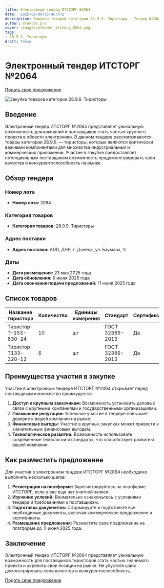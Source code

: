 ```yaml
---
title: Электронный тендер ИТСТОРГ №2064
date: '2025-06-09T16:46:47Z'
description: Закупка товаров категории 28.9.9. Тиристоры - Тендер №2064
author: eTender.pro
cover: /images/etender_itstorg_2064.png
tags:
- 28.9.9. Тиристоры
draft: false
---
```

# Электронный тендер ИТСТОРГ №2064

[Подать свое предложение](https://itstorg.ru/tender-2064?utm_source=etender)

![Закупка товаров категории 28.9.9. Тиристоры](/images/etender_itstorg_2064.png)

## Введение

Электронный тендер ИТСТОРГ №2064 представляет уникальную возможность для компаний и поставщиков стать частью крупного проекта в области электроники. В данном тендере рассматриваются товары категории 28.9.9. — тиристоры, которые являются критически важными компонентами для множества индустриальных и коммерческих приложений. Участие в закупке предоставляет потенциальным поставщикам возможность продемонстрировать свои качества и конкурентоспособность на рынке.

## Обзор тендера

### Номер лота

- **Номер лота:** 2064

### Категория товаров

- **Категория товаров:** 28.9.9. Тиристоры

### Адрес поставки

- **Адрес поставки:** ADD, ДНР, г. Донецк, ул. Баумана, 1г

### Даты

- **Дата размещения:** 23 мая 2025 года
- **Дата обновления:** 9 июня 2025 года
- **Дата окончания подачи предложений:** 11 июня 2025 года

## Список товаров

| Название тиристора | Количество | Единицы измерения | Стандарт | Сертификация |
|---------------------|------------|--------------------|----------|--------------|
| Тиристор Т-153-630-24 | 10 | шт | ГОСТ 32389-2013 | Да |
| Тиристор Т133-320-12 | 6 | шт | ГОСТ 32389-2013 | Да |

## Преимущества участия в закупке

Участие в электронном тендере ИТСТОРГ №2064 открывает перед поставщиками множество преимуществ:

1. **Доступ к крупным заказчикам:** Возможность установить деловые связи с крупными компаниями и государственными организациями.
2. **Повышение репутации:** Успешное участие в тендере повышает доверие к вашей компании на рынке.
3. **Финансовые выгоды:** Участие в крупных закупках может привести к значительным финансовым выгодам.
4. **Технологическое развитие:** Возможность использовать современные технологии и стандарты, что способствует развитию вашей компании.

## Как разместить предложение

Для участия в электронном тендере ИТСТОРГ №2064 необходимо выполнить несколько шагов:

1. **Регистрация на платформе:** Зарегистрируйтесь на платформе ИТСТОРГ, если у вас еще нет учетной записи.
2. **Изучение условий:** Внимательно ознакомьтесь с условиями тендера и требованиями к поставщикам.
3. **Подготовка документов:** Сформируйте и подготовьте все необходимые документы, включая коммерческое предложение и сертификаты.
4. **Размещение предложения:** Разместите свое предложение на платформе до 11 июня 2025 года.

## Заключение

Электронный тендер ИТСТОРГ №2064 представляет уникальную возможность для поставщиков тиристоров стать частью значимого проекта и укрепить свои позиции на рынке. Не упустите шанс демонстрировать свои качества и конкурентоспособность.

[Подать свое предложение](https://itstorg.ru/tender-2064?utm_source=etender)